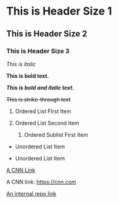# This is Header Size 1 

## This is Header Size 2

### This is Header Size 3

*This is italic* 

**This is bold text.**

***This is bold and italic text.***

~~This is strike-through text~~


1. Ordered List FIrst Item

2. Ordered List Second Item

   1. Ordered Sublist First Item
   
+ Unordered List Item

+ Unordered List Item

[A CNN Link](https://cnn.com)

A CNN link: https://cnn.com

[An internal repo link](../README.md)
